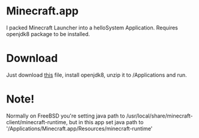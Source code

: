 # Minecraft.app
I packed Minecraft Launcher into a helloSystem Application. Requires openjdk8 package to be installed.

# Download
Just download [this](https://github.com/glowiak/Minecraft-helloapp/releases/download/1.0/Minecraft.zip) file, install openjdk8, unzip it to /Applications and run.

# Note!
Normally on FreeBSD you're setting java path to /usr/local/share/minecraft-client/minecraft-runtime, but in this app set java path to '/Applications/Minecraft.app/Resources/minecraft-runtime'
